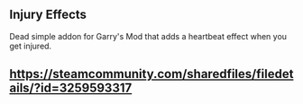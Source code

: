 ## Injury Effects

Dead simple addon for Garry's Mod that adds a heartbeat effect when you get injured.

## https://steamcommunity.com/sharedfiles/filedetails/?id=3259593317
